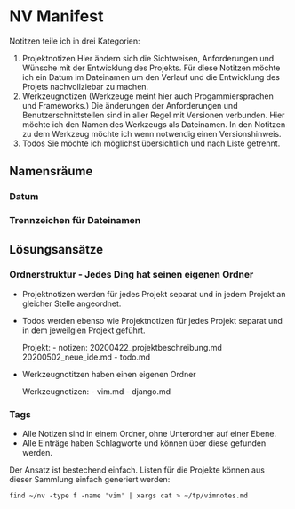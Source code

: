 # NV Manifest

Notitzen teile ich in drei Kategorien:

1. Projektnotizen
    Hier ändern sich die Sichtweisen, Anforderungen und Wünsche mit der
    Entwicklung des Projekts. Für diese Notitzen möchte ich ein Datum im
    Dateinamen um den Verlauf und die Entwicklung des Projets nachvollziebar zu
    machen.
2. Werkzeugnotizen (Werkzeuge meint hier auch Progammiersprachen und Frameworks.)
    Die änderungen der Anforderungen und Benutzerschnittstellen sind in aller
    Regel mit Versionen verbunden. Hier möchte ich den Namen des Werkzeugs als
    Dateinamen. In den Notitzen zu dem Werkzeug möchte ich wenn notwendig einen
    Versionshinweis.
3. Todos
    Sie möchte ich möglichst übersichtlich und nach Liste getrennt.


## Namensräume


### Datum


### Trennzeichen für Dateinamen


## Lösungsansätze


### Ordnerstruktur - Jedes Ding hat seinen eigenen Ordner

* Projektnotizen werden für jedes Projekt separat und in jedem Projekt an gleicher Stelle angeordnet.
* Todos werden ebenso wie Projektnotizen für jedes Projekt separat und in dem jeweilgien Projekt geführt.

    Projekt:
        - notizen:
            20200422_projektbeschreibung.md
            20200502_neue_ide.md
        - todo.md
        
* Werkzeugnotitzen haben einen eigenen Ordner

    Werkzeugnotizen:
        - vim.md
        - django.md


### Tags

* Alle Notizen sind in einem Ordner, ohne Unterordner auf einer Ebene.
* Alle Einträge haben Schlagworte und können über diese gefunden werden.

Der Ansatz ist bestechend einfach. Listen für die Projekte können aus dieser Sammlung einfach generiert werden:

    find ~/nv -type f -name 'vim' | xargs cat > ~/tp/vimnotes.md


